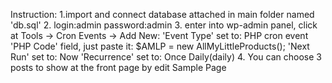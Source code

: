 Instruction:
1.import and connect database attached in main folder named 'db.sql'
2. login:admin 
   password:admin
3. enter into wp-admin panel, click at Tools -> Cron Events -> Add New:
    'Event Type' set to: PHP cron event
    'PHP Code' field, just paste it: $AMLP = new AllMyLittleProducts();
    'Next Run' set to: Now
    'Recurrence' set to: Once Daily(daily)
4. You can choose 3 posts to show at the front page by edit Sample Page

    
    